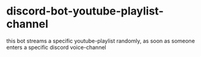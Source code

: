 # discord-bot-youtube-playlist-channel
this bot streams a specific youtube-playlist randomly, as soon as someone enters a specific discord voice-channel
